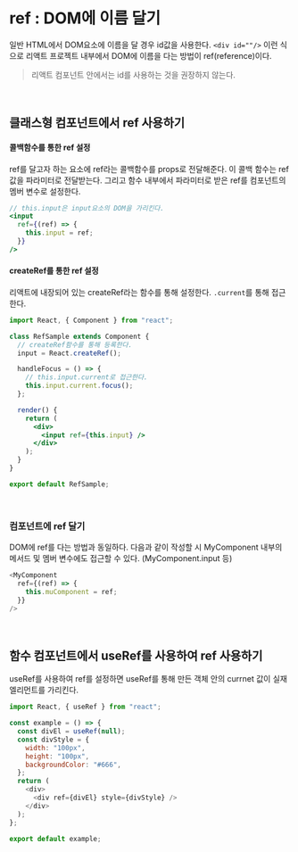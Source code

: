 # ref : DOM에 이름 달기

일반 HTML에서 DOM요소에 이름을 달 경우 id값을 사용한다. `<div id=""/>` 이런 식으로 리액트 프로젝트 내부에서 DOM에 이름을 다는 방법이 ref(reference)이다.

> 리액트 컴포넌트 안에서는 id를 사용하는 것을 권장하지 않는다.

<br/>

## 클래스형 컴포넌트에서 ref 사용하기

#### 콜백함수를 통한 ref 설정

ref를 달고자 하는 요소에 ref라는 콜백함수를 props로 전달해준다. 이 콜백 함수는 ref 값을 파라미터로 전달받는다. 그리고 함수 내부에서 파라미터로 받은 ref를 컴포넌트의 멤버 변수로 설정한다.

```jsx
// this.input은 input요소의 DOM을 가리킨다.
<input
  ref={(ref) => {
    this.input = ref;
  }}
/>
```

#### createRef를 통한 ref 설정

리액트에 내장되어 있는 createRef라는 함수를 통해 설정한다. `.current`를 통해 접근한다.

```jsx
import React, { Component } from "react";

class RefSample extends Component {
  // createRef함수를 통해 등록한다.
  input = React.createRef();

  handleFocus = () => {
    // this.input.current로 접근한다.
    this.input.current.focus();
  };

  render() {
    return (
      <div>
        <input ref={this.input} />
      </div>
    );
  }
}

export default RefSample;
```

<br/>

### 컴포넌트에 ref 달기

DOM에 ref를 다는 방법과 동일하다. 다음과 같이 작성할 시 MyComponent 내부의 메서드 및 멤버 변수에도 접근할 수 있다. (MyComponent.input 등)

```js
<MyComponent
  ref={(ref) => {
    this.muComponent = ref;
  }}
/>
```

<br/>

## 함수 컴포넌트에서 useRef를 사용하여 ref 사용하기

useRef를 사용하여 ref를 설정하면 useRef를 통해 만든 객체 안의 currnet 값이 실재 엘리먼트를 가리킨다.

```js
import React, { useRef } from "react";

const example = () => {
  const divEl = useRef(null);
  const divStyle = {
    width: "100px",
    height: "100px",
    backgroundColor: "#666",
  };
  return (
    <div>
      <div ref={divEl} style={divStyle} />
    </div>
  );
};

export default example;
```
